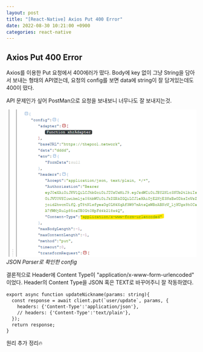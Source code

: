 ```yaml
---
layout: post
title: "[React-Native] Axios Put 400 Error"
date: 2022-08-30 10:21:00 +0900
categories: react-native
---
```


## Axios Put 400 Error

Axios를 이용한 Put 요청에서 400에러가 떴다.
Body에 key 없이 그냥 String을 담아서 보내는 형태의 API였는데,
요청의 config를 보면 data에 string이 잘 담겨있는데도 400이 떴다.

API 문제인가 싶어 PostMan으로 요청을 보내보니 너무나도 잘 보내지는것.

![config image](/assets/img/post/config.png)
_JSON Parser로 확인한 config_

결론적으로
Header에 Content Type이 "application/x-www-form-urlencoded" 이었다.
Header의 Content Type을 JSON 혹은 TEXT로 바꾸어주니 잘 작동하였다.

```
export async function updateNickname(params: string){
  const response = await client.put(`user/update`, params, {
    headers: {'Content-Type':'application/json'},
    // headers: {'Content-Type':'text/plain'},
  });
  return response;
}
```

원리 추가 정리🔥
